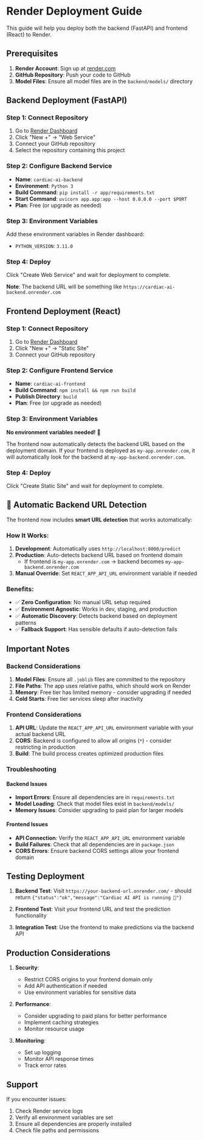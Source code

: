 # Render Deployment Guide

This guide will help you deploy both the backend (FastAPI) and frontend (React) to Render.

## Prerequisites

1. **Render Account**: Sign up at [render.com](https://render.com)
2. **GitHub Repository**: Push your code to GitHub
3. **Model Files**: Ensure all model files are in the `backend/models/` directory

## Backend Deployment (FastAPI)

### Step 1: Connect Repository
1. Go to [Render Dashboard](https://dashboard.render.com)
2. Click "New +" → "Web Service"
3. Connect your GitHub repository
4. Select the repository containing this project

### Step 2: Configure Backend Service
- **Name**: `cardiac-ai-backend`
- **Environment**: `Python 3`
- **Build Command**: `pip install -r app/requirements.txt`
- **Start Command**: `uvicorn app.app:app --host 0.0.0.0 --port $PORT`
- **Plan**: Free (or upgrade as needed)

### Step 3: Environment Variables
Add these environment variables in Render dashboard:
- `PYTHON_VERSION`: `3.11.0`

### Step 4: Deploy
Click "Create Web Service" and wait for deployment to complete.

**Note**: The backend URL will be something like `https://cardiac-ai-backend.onrender.com`

## Frontend Deployment (React)

### Step 1: Connect Repository
1. Go to [Render Dashboard](https://dashboard.render.com)
2. Click "New +" → "Static Site"
3. Connect your GitHub repository

### Step 2: Configure Frontend Service
- **Name**: `cardiac-ai-frontend`
- **Build Command**: `npm install && npm run build`
- **Publish Directory**: `build`
- **Plan**: Free (or upgrade as needed)

### Step 3: Environment Variables
**No environment variables needed!** 🎉 

The frontend now automatically detects the backend URL based on the deployment domain. If your frontend is deployed as `my-app.onrender.com`, it will automatically look for the backend at `my-app-backend.onrender.com`.

### Step 4: Deploy
Click "Create Static Site" and wait for deployment to complete.

## 🎯 Automatic Backend URL Detection

The frontend now includes **smart URL detection** that works automatically:

### How It Works:
1. **Development**: Automatically uses `http://localhost:8000/predict`
2. **Production**: Auto-detects backend URL based on frontend domain
   - If frontend is `my-app.onrender.com` → backend becomes `my-app-backend.onrender.com`
3. **Manual Override**: Set `REACT_APP_API_URL` environment variable if needed

### Benefits:
- ✅ **Zero Configuration**: No manual URL setup required
- ✅ **Environment Agnostic**: Works in dev, staging, and production
- ✅ **Automatic Discovery**: Detects backend based on deployment patterns
- ✅ **Fallback Support**: Has sensible defaults if auto-detection fails

## Important Notes

### Backend Considerations
1. **Model Files**: Ensure all `.joblib` files are committed to the repository
2. **File Paths**: The app uses relative paths, which should work on Render
3. **Memory**: Free tier has limited memory - consider upgrading if needed
4. **Cold Starts**: Free tier services sleep after inactivity

### Frontend Considerations
1. **API URL**: Update the `REACT_APP_API_URL` environment variable with your actual backend URL
2. **CORS**: Backend is configured to allow all origins (`*`) - consider restricting in production
3. **Build**: The build process creates optimized production files

### Troubleshooting

#### Backend Issues
- **Import Errors**: Ensure all dependencies are in `requirements.txt`
- **Model Loading**: Check that model files exist in `backend/models/`
- **Memory Issues**: Consider upgrading to paid plan for larger models

#### Frontend Issues
- **API Connection**: Verify the `REACT_APP_API_URL` environment variable
- **Build Failures**: Check that all dependencies are in `package.json`
- **CORS Errors**: Ensure backend CORS settings allow your frontend domain

## Testing Deployment

1. **Backend Test**: Visit `https://your-backend-url.onrender.com/` - should return `{"status":"ok","message":"Cardiac AI API is running 🚀"}`

2. **Frontend Test**: Visit your frontend URL and test the prediction functionality

3. **Integration Test**: Use the frontend to make predictions via the backend API

## Production Considerations

1. **Security**: 
   - Restrict CORS origins to your frontend domain only
   - Add API authentication if needed
   - Use environment variables for sensitive data

2. **Performance**:
   - Consider upgrading to paid plans for better performance
   - Implement caching strategies
   - Monitor resource usage

3. **Monitoring**:
   - Set up logging
   - Monitor API response times
   - Track error rates

## Support

If you encounter issues:
1. Check Render service logs
2. Verify all environment variables are set
3. Ensure all dependencies are properly installed
4. Check file paths and permissions
